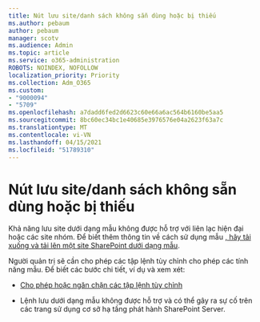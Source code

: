 ```yaml
---
title: Nút lưu site/danh sách không sẵn dùng hoặc bị thiếu
ms.author: pebaum
author: pebaum
manager: scotv
ms.audience: Admin
ms.topic: article
ms.service: o365-administration
ROBOTS: NOINDEX, NOFOLLOW
localization_priority: Priority
ms.collection: Adm_O365
ms.custom:
- "9000094"
- "5709"
ms.openlocfilehash: a7dadd6fed2d6623c60e66a6ac564b6160be5aa5
ms.sourcegitcommit: 8bc60ec34bc1e40685e3976576e04a2623f63a7c
ms.translationtype: MT
ms.contentlocale: vi-VN
ms.lasthandoff: 04/15/2021
ms.locfileid: "51789310"
---
```

# <a name="save-sitelist-template-button-not-available-or-missing"></a>Nút lưu site/danh sách không sẵn dùng hoặc bị thiếu

Khả năng lưu site dưới dạng mẫu không được hỗ trợ với liên lạc hiện đại hoặc các site nhóm. Để biết thêm thông tin về cách sử dụng mẫu [, hãy tải xuống và tải lên một site SharePoint dưới dạng mẫu](https://docs.microsoft.com/sharepoint/dev/general-development/save-download-and-upload-a-sharepoint-site-as-a-template).

Người quản trị sẽ cần cho phép các tập lệnh tùy chỉnh cho phép các tính năng mẫu. Để biết các bước chi tiết, ví dụ và xem xét:

- [Cho phép hoặc ngăn chặn các tập lệnh tùy chỉnh](https://docs.microsoft.com/sharepoint/allow-or-prevent-custom-script)

- Lệnh lưu dưới dạng mẫu không được hỗ trợ và có thể gây ra sự cố trên các trang sử dụng cơ sở hạ tầng phát hành SharePoint Server.


